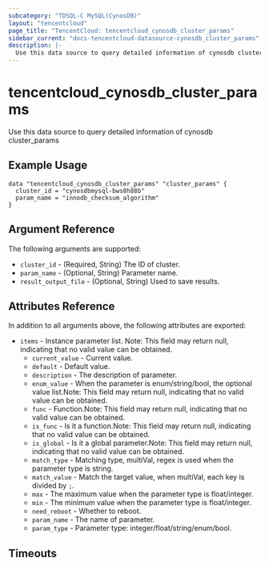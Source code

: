 ```yaml
---
subcategory: "TDSQL-C MySQL(CynosDB)"
layout: "tencentcloud"
page_title: "TencentCloud: tencentcloud_cynosdb_cluster_params"
sidebar_current: "docs-tencentcloud-datasource-cynosdb_cluster_params"
description: |-
  Use this data source to query detailed information of cynosdb cluster_params
---
```


# tencentcloud_cynosdb_cluster_params

Use this data source to query detailed information of cynosdb cluster_params

## Example Usage

```hcl
data "tencentcloud_cynosdb_cluster_params" "cluster_params" {
  cluster_id = "cynosdbmysql-bws8h88b"
  param_name = "innodb_checksum_algorithm"
}
```

## Argument Reference

The following arguments are supported:

* `cluster_id` - (Required, String) The ID of cluster.
* `param_name` - (Optional, String) Parameter name.
* `result_output_file` - (Optional, String) Used to save results.

## Attributes Reference

In addition to all arguments above, the following attributes are exported:

* `items` - Instance parameter list. Note: This field may return null, indicating that no valid value can be obtained.
  * `current_value` - Current value.
  * `default` - Default value.
  * `description` - The description of parameter.
  * `enum_value` - When the parameter is enum/string/bool, the optional value list.Note: This field may return null, indicating that no valid value can be obtained.
  * `func` - Function.Note: This field may return null, indicating that no valid value can be obtained.
  * `is_func` - Is it a function.Note: This field may return null, indicating that no valid value can be obtained.
  * `is_global` - Is it a global parameter.Note: This field may return null, indicating that no valid value can be obtained.
  * `match_type` - Matching type, multiVal, regex is used when the parameter type is string.
  * `match_value` - Match the target value, when multiVal, each key is divided by `;`.
  * `max` - The maximum value when the parameter type is float/integer.
  * `min` - The minimum value when the parameter type is float/integer.
  * `need_reboot` - Whether to reboot.
  * `param_name` - The name of parameter.
  * `param_type` - Parameter type: integer/float/string/enum/bool.


## Timeouts

<no value>


